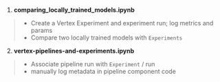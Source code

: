 1. **comparing_locally_trained_models.ipynb**
> * Create a Vertex Experiment and experiment run; log metrics and params
> * Compare two locally trained models with `Experiments`

2. **vertex-pipelines-and-experiments.ipynb**
> * Associate pipeline run with `Experiment` / run
> * manually log metadata in pipeline component code
